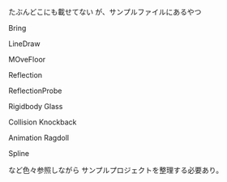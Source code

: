 たぶんどこにも載せてない
が、サンプルファイルにあるやつ

Bring

LineDraw

MOveFloor


Reflection

ReflectionProbe


Rigidbody Glass

Collision Knockback

Animation Ragdoll



Spline


など色々参照しながら
サンプルプロジェクトを整理する必要あり。